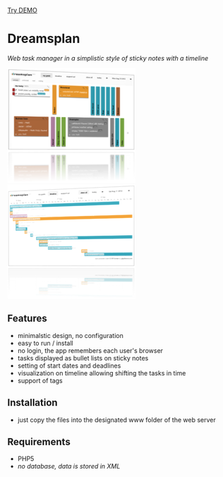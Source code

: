 [Try DEMO](https://poulicek.github.io/Dreamsplan/)

# Dreamsplan
_Web task manager in a simplistic style of sticky notes with a timeline_


![Tasks Screen](https://raw.githubusercontent.com/poulicek/dreamsplan/master/res/tasks_nice.png)
![Timeline Screen](https://raw.githubusercontent.com/poulicek/dreamsplan/master/res/timeline_nice.png)

## Features
- minimalstic design, no configuration
- easy to run / install
- no login, the app remembers each user's browser
- tasks displayed as bullet lists on sticky notes
- setting of start dates and deadlines
- visualization on timeline allowing shifting the tasks in time
- support of tags

## Installation
- just copy the files into the designated www folder of the web server

## Requirements
- PHP5
- _no database, data is stored in XML_
